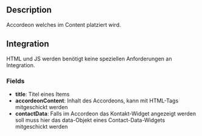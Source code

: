 ## Description

Accordeon welches im Content platziert wird.


## Integration

HTML und JS werden benötigt keine speziellen Anforderungen an Integration.

### Fields

* **title**: Titel eines Items
* **accordeonContent**: Inhalt des Accordeons, kann mit HTML-Tags mitgeschickt werden
* **contactData**: Falls im Accordeon das Kontakt-Widget angezeigt werden soll muss hier das data-Objekt eines Contact-Data-Widgets mitgeschickt werden
